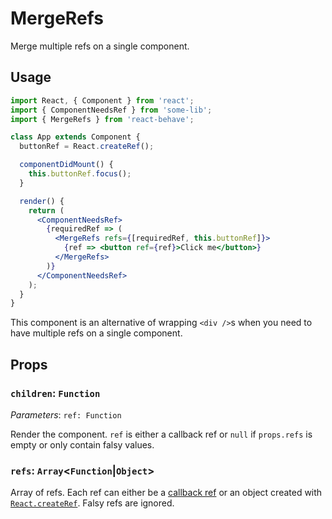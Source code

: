 <!--
  THIS FILE WAS GENERATED!
  Don't make any changes in it, update src/components/MergeRefs/MergeRefs.js instead.
-->

# MergeRefs

[callback-refs]: https://reactjs.org/docs/refs-and-the-dom.html#callback-refs
[create-ref]: https://reactjs.org/docs/react-api.html#reactcreateref

Merge multiple refs on a single component.

## Usage

```jsx
import React, { Component } from 'react';
import { ComponentNeedsRef } from 'some-lib';
import { MergeRefs } from 'react-behave';

class App extends Component {
  buttonRef = React.createRef();

  componentDidMount() {
    this.buttonRef.focus();
  }

  render() {
    return (
      <ComponentNeedsRef>
        {requiredRef => (
          <MergeRefs refs={[requiredRef, this.buttonRef]}>
            {ref => <button ref={ref}>Click me</button>}
          </MergeRefs>
        )}
      </ComponentNeedsRef>
    );
  }
}
```

This component is an alternative of wrapping `<div />`s when you need to have multiple refs on a single component.

## Props

### `children`: `Function`

_Parameters_: `ref: Function`

Render the component.
`ref` is either a callback ref or `null` if `props.refs` is empty or only contain falsy values.

### `refs`: `Array`<`Function`|`Object`>

Array of refs.
Each ref can either be a [callback ref][callback-refs] or an object created with [`React.createRef`][create-ref].
Falsy refs are ignored.
